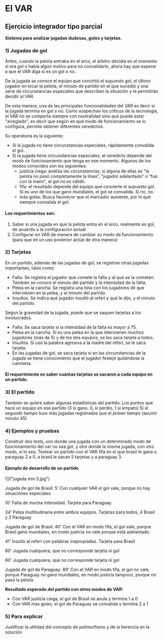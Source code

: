 # El VAR 
## Ejercicio integrador tipo parcial

**Sistema para analizar jugadas dudosas, goles y tarjetas.**

### 1) Jugadas de gol
Antes, cuando la pelota entraba en el arco, el árbitro decidía en el momento si era gol o había algún motivo para no convalidarlo, ahora hay que esperar a que el VAR diga si es un gol o no. 

De la jugada se conoce el equipo que convirtió el supuesto gol, el último jugador en tocar la pelota, el minuto de partido en el que sucedió y una serie de circunstancias especiales que describen la situación y le permitirán decidir al VAR.

De esta manera, una de las principales funcionalidades del VAR es decir si la jugada termina en gol o no. Como sospechan los críticos de la tecnología, el VAR no se comporta siempre con neutralidad sino que puede estar "arreglado", es decir que según en qué modo de funcionamiento se lo configura, permite obtener diferentes veredictos.

Su operatoria es la siguiente:

* Si la jugada no tiene circunstancias especiales, rápidamente convalida el gol.
* Si la jugada tiene circunstancias especiales, el veredicto depende del modo de funcionamiento que tenga en ese momento. Algunos de los modos conocidos son los siguientes:
  * justicia ciega: analiza las circunstancias, si alguna de ellas es "la pelota no pasó completamente la línea", "jugador adelantado" o "fue con la mano", el gol no es válido.
  * fifa: el resultado depende del equipo que convierte el supuesto gol. Si es uno de los que ganó mundiales, el gol se convalida. Si no, no.
  * más goles: Busca favorecer que el marcador aumente, por lo que siempre convalida el gol.

#### Los requerimientos son:

1. Saber si una jugada en que la pelota entra en el arco, realmente es gol, de acuerdo a la configuracion actual
2. Configurar en VAR de manera de cambiar su modo de funcionamiento (para que en un uso posterior actúe de otra manera) 

### 2) Tarjetas
En un partido, además de las jugadas de gol, se registran otras jugadas importantes, tales como:
* Falta. Se registra el jugador que comete la falta y al que se la cometen. También se conoce el minuto del partido y la intensidad de la falta. 
* Pelea en la cancha. Se registra una lista con los jugadores de que intervienen en la pelea, y el minuto del partido.
* Insultos. Se indica qué jugador insultó al referí y qué le dijo, y el minuto del partido.

Segun la gravedad de la jugada, puede que se saquen tarjetas a los involucrados.

* Falta. Se saca tarjeta si la intensidad de la falta es mayor a 75.
* Pelea en la cancha. Si es una pelea en la que intervienen muchos jugadores (más de 5) y de los dos equipos, se les saca tarjeta a todos. 
* Insultos. Si usó la palabra agresiva a la madre del referí, se le saca tarjeta.
* En las jugadas de gol, se saca tarjeta si en las circunstancias de la jugada se tiene conocimiento que el jugador festejó quitándose la camiseta.

#### El requerimiento es saber cuántas tarjetas se sacaron a cada equipo en un partido.

### 3) El partido
Tambíen se quiere saber algunas estadísticas del partido:
Los puntos que hace un equipo en ese partido (3 si gano, 0, si perdio, 1 si empato) 
Si el segundo tiempo tuvo más jugadas registradas que el primer tiempo (asumir minuto 45)

### 4) Ejemplos y pruebas
Construir dos tests, uno donde una jugada con un determinado modo de funcionamiento del var no sea gol, y otro donde la misma jugada, con otro modo, sí lo sea. 
Testear un partido con el VAR fifa en el que brasil le gana a paraguay 2 a 0, a brasil le sacan 5 tarjetas y a paraguay 3.

#### Ejemplo de desarrollo de un partido


![]("jugada min 5.jpg")

Jugada de gol de Brasil:
5' Con cualquier VAR el gol vale, porque no hay situaciones especiales

10' Falta de mucha intensidad. Tarjeta para Paraguay

34' Pelea multitudinaria entre ambos equipos. Tarjetas para todos, 4 Brasil y 2 Paraguay

Jugada de gol de Brasil:
40' Con el VAR en modo fifa, el gol vale, porque Brasil ganó mundiales, en modo justicia no vale porque está adelantado. 

41' Insulto al referí con palabras inapropiadas. Tarjeta para Brasil

60' Jugada cualquiera, que no corresponde tarjeta ni gol

80' Jugada cualquiera, que no corresponde tarjeta ni gol

Jugada de gol de Paraguay:
89' Con el VAR en modo fifa, el gol no vale, porque Paraguay no ganó mundiales, en modo justicia tampoco, porque no pasó la pelota


**Resultado esperado del partido con otros modos de VAR:**

* Con VAR justicia ciega, el gol de Brasil se anula y termina 1 a 0
* Con VAR mas goles, el gol de Paraguay se convalida y termina 2 a 1

### 5) Para explicar
Justificar la utilidad del concepto de polimorfismo y de la herencia en la solución

